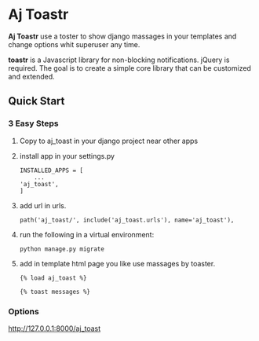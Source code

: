 # Aj Toastr
**Aj Toastr** use a toster to show django massages in your templates and change options whit superuser any time.

**toastr** is a Javascript library for non-blocking notifications. jQuery is required. The goal is to create a simple core library that can be customized and extended.


## Quick Start

### 3 Easy Steps

1. Copy to aj_toast in your django project near other apps

2. install app in your settings.py
    ```
    INSTALLED_APPS = [
        ...
	'aj_toast',
    ]
    ```

3. add url in urls.

	```
    path('aj_toast/', include('aj_toast.urls'), name='aj_toast'),
	
	```
4. run the following in a virtual environment:

    ```
    python manage.py migrate
    ```
5. add in template html page you like use massages by toaster.

    ```
    {% load aj_toast %}

    {% toast messages %}

    ```

###  Options

http://127.0.0.1:8000/aj_toast

